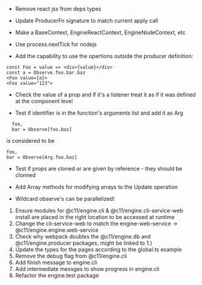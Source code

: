 - Remove react jsx from deps types

- Update ProducerFn signature to match current apply call

- Make a BaseContext, EngineReactContext, EngineNodeContext, etc

- Use process.nextTick for nodejs

- Add the capability to use the opertions outside the producer definition:

```
const Foo = value => <div>{value}</div>
const a = Observe.foo.bar.baz
<Foo value={a}>
<Foo value="123">
```

- Check the value of a prop and if it's a listener treat it as if it was defined at the component level

- Test if identifier is in the function's arguments list and add it as Arg

```
  foo,
  bar = Observe[foo.baz]
```

is considered to be

```
foo,
bar = Observe[Arg.foo.baz]
```

- Test if props are cloned or are given by reference - they should be clonned

- Add Array methods for modifying arrays to the Update operation

- Wildcard observe's can be parallelized!

1. Ensure modules for @c11/engine.cli & @c11/engine.cli-service-web install are placed in the right location to be accessed at runtime
2. Change the cli-service-web to match the engine-web-service -> @c11/engine.engine.web-service
3. Check why webpack doubles the @c11/engine.db and @c11/engine.producer packages, might be linked to 1.)
4. Update the types for the pages according to the global.ts example
5. Remove the debug flag from @c11/engine.cli
6. Add finish message to engine.cli
7. Add intermediate messges to show progress in engine.cli
8. Refactor the engine.test package
